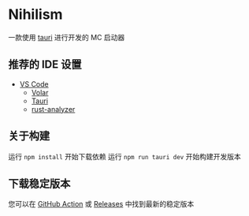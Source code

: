 # Nihilism

一款使用 [tauri](https://tauri.app/) 进行开发的 MC 启动器

## 推荐的 IDE 设置

- [VS Code](https://code.visualstudio.com/)
    + [Volar](https://marketplace.visualstudio.com/items?itemName=Vue.volar)
    + [Tauri](https://marketplace.visualstudio.com/items?itemName=tauri-apps.tauri-vscode)
    + [rust-analyzer](https://marketplace.visualstudio.com/items?itemName=rust-lang.rust-analyzer)

## 关于构建

运行 `npm install` 开始下载依赖
运行 `npm run tauri dev` 开始构建开发版本

## 下载稳定版本

您可以在 [GitHub Action](https://github.com/LampMC/Nihilism/actions) 或 [Releases](https://github.com/LampMC/Nihilism/releases) 中找到最新的稳定版本
